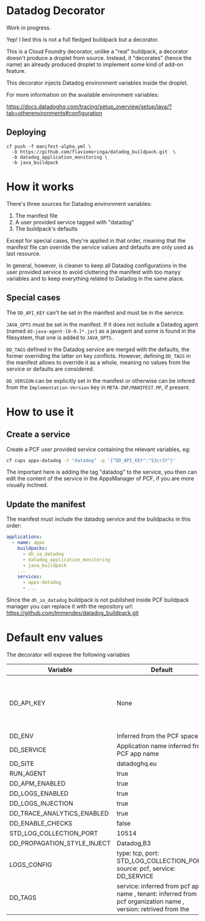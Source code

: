 # Datadog Decorator

Work in progress.

Yep! I lied this is not a full fledged buildpack but a decorator. 

This is a Cloud Foundry decorator, unlike a "real" buildpack, a decorator doesn't produce a droplet from source. Instead, it "decorates" (hence the name) an already produced droplet to implement some kind of add-on feature.

This decorator injects Datadog environment variables inside the droplet.

For more information on the available environment variables: 

https://docs.datadoghq.com/tracing/setup_overview/setup/java/?tab=otherenvironments#configuration


## Deploying

```
cf push -f manifest-alpha.yml \ 
  -b https://github.com/flaviomoringa/datadog_buildpack.git  \
  -b datadog_application_monitoring \
  -b java_buildpack
```

# How it works


There's three sources for Datadog environment variables:

1. The manifest file
2. A user provided service tagged with "datadog"
3. The buildpack's defaults

Except for special cases, they're applied in that order, meaning that the manifest file can override the service values and defaults are only used as last resource.

In general, however, is cleaner to keep all Datadog configurations in the user provided service to avoid cluttering the manifest with too manyy variables and to keep everything related to Datadog in the same place.


## Special cases

The `DD_API_KEY` can't be set in the manifest and must be in the service.

`JAVA_OPTS` must be set in the manifest. If it does not include a Datadog agent (named `dd-java-agent-[0-9.]*.jar`) as a javagent and some is found in the filesystem, that one is added to `JAVA_OPTS`.

`DD_TAGS` defined in the Datadog service are merged with the defaults, the former overriding the latter on key conflicts. However, defining `DD_TAGS` in the manifest allows to override it as a whole, meaning no values from the service or defaults are considered.

`DD_VERSION` can be explicitly set in the manifest or otherwise can be infered from the `Implementation-Version` key in `META-INF/MANIFEST.MF`, if present.


# How to use it

## Create a service

Create a PCF user provided service containing the relevant variables, eg:

```bash
cf cups appx-datadog -t "datadog" -p '{"DD_API_KEY":"53cr37"}'
```

The important here is adding the tag "datadog" to the service, you then can edit the content of the service in the AppsManager of PCF, if you are more visually inclined. 

## Update the manifest


The manifest must include the datadog service and the buildpacks in this order:

```yaml
applications:
  - name: appx
    buildpacks:
      - dh_io_datadog
      - datadog_application_monitoring
      - java_buildpack
    ...
    services:
      - appx-datadog
      - ...
```
Since the `dh_io_datadog` buildpack is not published inside PCF buildpack manager you can replace it with the repository url: https://github.com/lmmendes/datadog_buildpack.git 

# Default env values

The decorator will expose the following variables

| Variable  | Default  | Observation  |
|---|---|---|
| DD_API_KEY | None | Needs to be declared inside the User Defined Service from PCF |
| DD_ENV| Inferred from the PCF space | |
| DD_SERVICE | Application name inferred from PCF app name |  | 
| DD_SITE | datadoghq.eu | |
|RUN_AGENT | true ||
| DD_APM_ENABLED | true ||
| DD_LOGS_ENABLED | true | |
| DD_LOGS_INJECTION | true ||
| DD_TRACE_ANALYTICS_ENABLED | true ||
| DD_ENABLE_CHECKS | false ||
| STD_LOG_COLLECTION_PORT | 10514 ||
|DD_PROPAGATION_STYLE_INJECT| Datadog,B3 ||
|LOGS_CONFIG | type: tcp, port: STD_LOG_COLLECTION_PORT, source: pcf, service: DD_SERVICE |
| DD_TAGS | service: inferred from pcf app name , tenant: inferred from pcf organization name  , version: retrived from the  |
